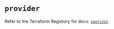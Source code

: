 # `provider`

Refer to the Terraform Registory for docs: [`spotinst`](https://registry.terraform.io/providers/spotinst/spotinst/1.143.0/docs).
